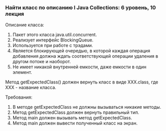 
### Найти класс по описанию Ӏ Java Collections: 6 уровень, 10 лекция

Описание класса:
1. Пакет этого класса java.util.concurrent.
2. Реализует интерфейс BlockingQueue.
3. Используется при работе с трэдами.
4. Является блокирующей очередью, в которой каждая операция добавления должна ждать соответствующей операции
удаления в другом потоке и наоборот.
5. Не имеет никакой внутренней емкости, даже емкости в один элемент.

Метод getExpectedClass() должен вернуть класс в виде XXX.class, где
XXX - название класса.


Требования:
1.	В методе getExpectedClass не должны вызываться никакие методы.
2.	Метод getExpectedClass должен вернуть правильный тип.
3.	Метод main должен вызывать метод getExpectedClass.
4.	Метод main должен вывести полученный класс на экран.


